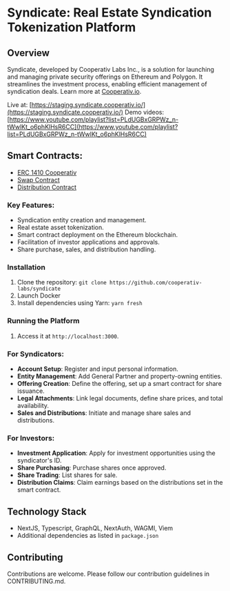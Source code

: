 # Syndicate: Real Estate Syndication Tokenization Platform

## Overview

Syndicate, developed by Cooperativ Labs Inc., is a solution for launching and managing private security offerings on Ethereum and Polygon. It streamlines the investment process, enabling efficient management of syndication deals. Learn more at [Cooperativ.io](https://cooperativ.io/syndicate).

Live at: [https://staging.syndicate.cooperativ.io/](https://staging.syndicate.cooperativ.io/)
Demo videos: [https://www.youtube.com/playlist?list=PLdUGBxGRPWz_n-tWwlKt_o6phKlHsR6CC](https://www.youtube.com/playlist?list=PLdUGBxGRPWz_n-tWwlKt_o6phKlHsR6CC)

## Smart Contracts:
- [ERC 1410 Cooperativ](https://github.com/cooperativ-labs/private-offering-contract/blob/main/contracts/ERC1410Standard.sol)
- [Swap Contract](https://github.com/cooperativ-labs/private-offering-contract/blob/main/contracts/swap.sol)
- [Distribution Contract](https://github.com/cooperativ-labs/private-offering-contract/blob/main/contracts/distribution.sol)

### Key Features:
- Syndication entity creation and management.
- Real estate asset tokenization.
- Smart contract deployment on the Ethereum blockchain.
- Facilitation of investor applications and approvals.
- Share purchase, sales, and distribution handling.

### Installation
1. Clone the repository: `git clone https://github.com/cooperativ-labs/syndicate`
2. Launch Docker
3. Install dependencies using Yarn: `yarn fresh`

### Running the Platform
1. Access it at `http://localhost:3000`.

### For Syndicators:
- **Account Setup**: Register and input personal information.
- **Entity Management**: Add General Partner and property-owning entities.
- **Offering Creation**: Define the offering, set up a smart contract for share issuance.
- **Legal Attachments**: Link legal documents, define share prices, and total availability.
- **Sales and Distributions**: Initiate and manage share sales and distributions.

### For Investors:
- **Investment Application**: Apply for investment opportunities using the syndicator's ID.
- **Share Purchasing**: Purchase shares once approved.
- **Share Trading**: List shares for sale.
- **Distribution Claims**: Claim earnings based on the distributions set in the smart contract.

## Technology Stack
- NextJS, Typescript, GraphQL, NextAuth, WAGMI, Viem
- Additional dependencies as listed in `package.json`

## Contributing
Contributions are welcome. Please follow our contribution guidelines in CONTRIBUTING.md.

